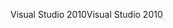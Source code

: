<span data-ttu-id="4744c-101">Visual Studio 2010</span><span class="sxs-lookup"><span data-stu-id="4744c-101">Visual Studio 2010</span></span>
